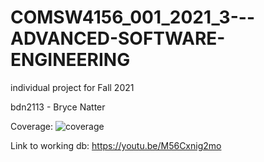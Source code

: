 # COMSW4156_001_2021_3---ADVANCED-SOFTWARE-ENGINEERING
individual project for Fall 2021

bdn2113 - Bryce Natter

Coverage: 
![coverage](https://github.com/yerbic/COMSW4156-I-Assignment/blob/Assignment3/code_coverage.png)

Link to working db:
https://youtu.be/M56Cxnig2mo